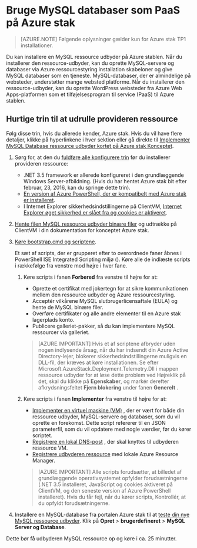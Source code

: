 <properties
    pageTitle="Bruge MySQL databaser som PaaS på Azure stak | Microsoft Azure"
    description="Forstå de hurtige trin til at implementere MySQL ressource udbyder og angiver MySQL som en tjeneste på Azure stablen."
    services="azure-stack"
    documentationCenter=""
    authors="Dumagar"
    manager="bradleyb"
    editor=""/>

<tags
    ms.service="multiple"
    ms.workload="na"
    ms.tgt_pltfrm="na"
    ms.devlang="na"
    ms.topic="article"
    ms.date="09/26/2016"
    ms.author="dumagar"/>

# <a name="use-mysql-databases-as-paas-on-azure-stack"></a>Bruge MySQL databaser som PaaS på Azure stak

> [AZURE.NOTE] Følgende oplysninger gælder kun for Azure stak TP1 installationer.

Du kan installere en MySQL ressource udbyder på Azure stablen. Når du installerer den ressource-udbyder, kan du oprette MySQL-servere og databaser via Azure ressourcestyring installation skabeloner og give MySQL databaser som en tjeneste. MySQL-databaser, der er almindelige på websteder, understøtter mange websted platforme. Når du installerer den ressource-udbyder, kan du oprette WordPress websteder fra Azure Web Apps-platformen som et tilføjelsesprogram til service (PaaS) til Azure stablen.

## <a name="quick-steps-to-deploy-the-resource-provider"></a>Hurtige trin til at udrulle provideren ressource
Følg disse trin, hvis du allerede kender, Azure stak. Hvis du vil have flere detaljer, klikke på hyperlinkene i hver sektion eller gå direkte til [Implementer MySQL Database ressource udbyder kortet på Azure stak Konceptet](azure-stack-mysql-rp-deploy-long.md).

1.  Sørg for, at den du [fuldføre alle konfigurere trin](azure-stack-mysql-rp-deploy-long.md#set-up-steps-before-you-deploy) før du installerer provideren ressource:

    - .NET 3.5 framework er allerede konfigureret i den grundlæggende Windows Server-afbildning. (Hvis du har hentet Azure stak bit efter februar, 23, 2016, kan du springe dette trin).
    - [En version af Azure PowerShell, der er kompatibelt med Azure stak er installeret](http://aka.ms/azStackPsh).
    - I Internet Explorer sikkerhedsindstillingerne på ClientVM, [Internet Explorer øget sikkerhed er slået fra og cookies er aktiveret](azure-stack-mysql-rp-deploy-long.md#Turn-off-IE-enhanced-security-and-enable-cookies).

2. [Hente filen MySQL ressource udbyder binære filer](http://aka.ms/masmysqlrp) og udtrække på ClientVM i din dokumentation for konceptet Azure stak.

3. [Køre bootstrap.cmd og scriptene](azure-stack-mysql-rp-deploy-long.md#Bootstrap-the-resource-provider-deployment-PowerShell-and-Prepare-for-deployment).

    Et sæt af scripts, der er grupperet efter to overordnede faner åbnes i PowerShell ISE Integrated Scripting miljø (). Køre alle de indlæste scripts i rækkefølge fra venstre mod højre i hver fane.

    1. Køre scripts i fanen **Forbered** fra venstre til højre for at:

        - Oprette et certifikat med jokertegn for at sikre kommunikationen mellem den ressource udbyder og Azure ressourcestyring.
        - Acceptér vilkårene MySQL slutbrugerlicensaftale (EULA) og hente de MySQL binære filer.
        - Overføre certifikater og alle andre elementer til en Azure stak lagerplads konto.
        - Publicere galleriet-pakker, så du kan implementere MySQL ressourcer via galleriet.

        > [AZURE.IMPORTANT] Hvis et af scriptene afbryder uden nogen indlysende årsag, når du har indsendt din Azure Active Directory-lejer, blokerer sikkerhedsindstillingerne muligvis en DLL-fil, der kræves at køre installationen. Se efter Microsoft.AzureStack.Deployment.Telemetry.Dll i mappen ressource udbyder for at løse dette problem ved Højreklik på det, skal du klikke på **Egenskaber**, og markér derefter afkrydsningsfeltet **Fjern blokering** under fanen **Generelt** .

    2. Køre scripts i fanen **Implementer** fra venstre til højre for at:

        - [Implementer en virtuel maskine (VM)](azure-stack-mysql-rp-deploy-long.md#Deploy-the-MySQLResource-Provider-VM) , der er vært for både din ressource udbyder, MySQL-servere og databaser, som du vil oprette en forekomst. Dette script refererer til en JSON parameterfil, som du vil opdatere med nogle værdier, før du kører scriptet.
        - [Registrere en lokal DNS-post](azure-stack-mysql-rp-deploy-long.md#Update-the-local-DNS) , der skal knyttes til udbyderen ressource VM.
        - [Registrere udbyderen ressource](azure-stack-mysql-rp-deploy-long.md#Register-the-MySQL-RP-Resource-Provider) med lokale Azure Resource Manager.

        > [AZURE.IMPORTANT] Alle scripts forudsætter, at billedet af grundlæggende operativsystemet opfylder forudsætningerne (.NET 3.5 installeret, JavaScript og cookies aktiveret på ClientVM, og den seneste version af Azure PowerShell installeret). Hvis du får fejl, når du kører scripts, Kontrollér, at du opfyldt forudsætningerne.

5. Installere en MySQL-database fra portalen Azure stak til at [teste din nye MySQL ressource udbyder](/azure-stack-MySql-rp-deploy-long.md#create-your-first-mysql-database-to=test-your-deployment). Klik på **Opret** &gt; **brugerdefineret** &gt; **MySQL Server og Database**.

Dette bør få udbyderen MySQL ressource op og køre i ca. 25 minutter.
